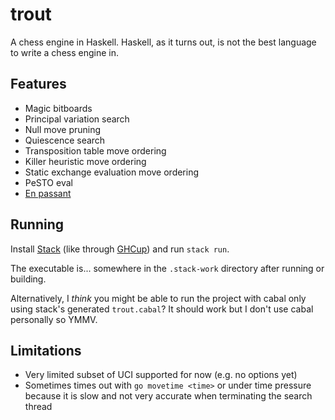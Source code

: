 # trout

A chess engine in Haskell. Haskell, as it turns out, is not the best language to write a chess engine in.

## Features

- Magic bitboards
- Principal variation search
- Null move pruning
- Quiescence search
- Transposition table move ordering
- Killer heuristic move ordering
- Static exchange evaluation move ordering
- PeSTO eval
- [En passant](https://en.wikipedia.org/wiki/En_passant)

## Running

Install [Stack](https://docs.haskellstack.org/en/stable/) (like through [GHCup](https://www.haskell.org/ghcup/)) and run `stack run`.

The executable is... somewhere in the `.stack-work` directory after running or building.

Alternatively, I *think* you might be able to run the project with cabal only using stack's generated `trout.cabal`?
It should work but I don't use cabal personally so YMMV.

## Limitations

- Very limited subset of UCI supported for now (e.g. no options yet)
- Sometimes times out with `go movetime <time>` or under time pressure because it is slow and not very accurate when terminating the search thread
